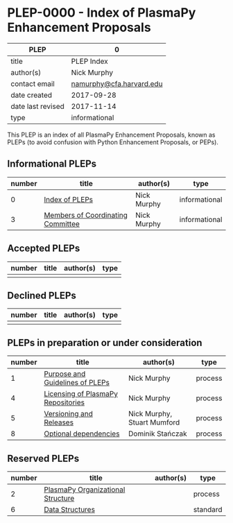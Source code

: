 # PLEP-0000 - Index of PlasmaPy Enhancement Proposals

| PLEP              | 0                        |
|-------------------|--------------------------|
| title             | PLEP Index               |
| author(s)         | Nick Murphy              |
| contact email     | namurphy@cfa.harvard.edu |
| date created      | 2017-09-28               |
| date last revised | 2017-11-14               |
| type              | informational            |

This PLEP is an index of all PlasmaPy Enhancement Proposals, known as
PLEPs (to avoid confusion with Python Enhancement Proposals, or PEPs).

## Informational PLEPs

| number | title | author(s) | type |
|--------|-------|-----------|------|
| 0 | [Index of PLEPs](./PLEP-0000.md) | Nick Murphy | informational |
| 3 | [Members of Coordinating Committee](./PLEP-0003.md) | Nick Murphy | informational |

## Accepted PLEPs

| number | title | author(s) | type |
|--------|-------|-----------|------|
|        |       |           |      |

## Declined PLEPs

| number | title | author(s) | type |
|--------|-------|-----------|------|
|        |       |           |      |

## PLEPs in preparation or under consideration

| number | title | author(s) | type |
|--------|-------|-----------|------|
| 1 | [Purpose and Guidelines of PLEPs](./PLEP-0001.md)  | Nick Murphy | process |
| 4 | [Licensing of PlasmaPy Repositories](./PLEP-0004) | Nick Murphy | process       |
| 5 | [Versioning and Releases](./PLEP-0005.md) | Nick Murphy, Stuart Mumford| process |
| 8 | [Optional dependencies](./PLEP-0008.md) | Dominik Stańczak | process |

## Reserved PLEPs

| number | title | author(s) | type |
|--------|-------|-----------|------|
| 2 | [PlasmaPy Organizational Structure](./PLEP-0002.md)| | process       |
| 6 | [Data Structures](./PLEP-0006.md)                  | | standard      |
